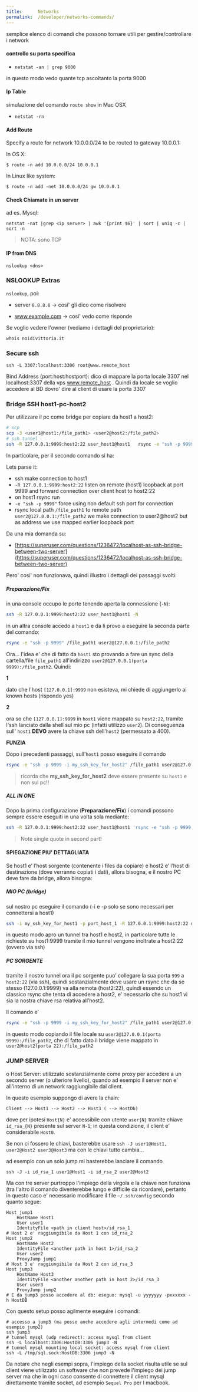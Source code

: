 ```yaml
---
title:      Networks
permalink:  /developer/networks-commands/
---
```



semplice elenco di comandi che possono tornare utili per gestire/controllare i network


#### controllo su porta specifica

- `netstat -an | grep 9000`

in questo modo vedo quante tcp ascoltanto la porta 9000


#### Ip Table

simulazione del comando `route show` in Mac OSX

- `netstat -rn`


#### Add Route

Specify a route for network 10.0.0.0/24 to be routed to gateway 10.0.0.1:

In OS X:
````
$ route -n add 10.0.0.0/24 10.0.0.1
````

In Linux like system:
````
$ route -n add -net 10.0.0.0/24 gw 10.0.0.1
````


#### Check Chiamate in un server 

ad es. Mysql:

````
netstat -nat |grep <ip server> | awk '{print $6}' | sort | uniq -c | sort -n
````

> NOTA: sono TCP


#### IP from DNS

````
nslookup <dns>
```` 

### NSLOOKUP Extras


`nslookup`, poi:

- server `8.8.8.8` -> cosi' gli dico come risolvere

- www.example.com -> cosi' vedo come risponde

Se voglio vedere l'owner (vediamo i dettagli del proprietario):

`whois noidivittoria.it`


### Secure ssh

````
ssh -L 3307:localhost:3306 root@www.remote_host
````
Bind Address (port:host:hostport):
dico di mappare la porta locale 3307 nel localhost:3307 della vps www.remote_host .
Quindi da locale se voglio accedere al BD dovro' dire al client di usare la porta 3307


### Bridge SSH host1-pc-host2

Per utilizzare il pc come bridge per copiare da host1 a host2:

````bash
# scp
scp -3 <user1@host1:/file_path1> <user2@host2:/file_path2>
# ssh tunnel
ssh -R 127.0.0.1:9999:host2:22 user_host1@host1   rsync -e "ssh -p 9999" /file_path1 user2@127.0.0.1:/file_path2
````

In particolare, per il secondo comando si ha:

Lets parse it:

- ssh make connection to host1
- `-R 127.0.0.1:9999:host2:22` listen on remote (host1) loopback at port 9999 and forward connection over client host to host2:22
- on host1 rsync run
- `-e "ssh -p 9999"` force using non default ssh port for connection
- rsync local path `/file_path1` to remote path `user2@127.0.0.1:/file_path2` we make connection to user2@host2 but as address we use mapped earlier loopback port

Da una mia domanda su:

- [https://superuser.com/questions/1236472/localhost-as-ssh-bridge-between-two-server](https://superuser.com/questions/1236472/localhost-as-ssh-bridge-between-two-server)


Pero' cosi' non funzionava, quindi illustro i dettagli dei passaggi svolti:

##### Preparazione/Fix

in una console occupo le porte tenendo aperta la connessione (`-N`):

````bash
ssh -R 127.0.0.1:9999:host2:22 user_host1@host1 -N
````

in un altra console accedo a `host1` e da li provo a eseguire la seconda parte del comando:

````bash
rsync -e "ssh -p 9999" /file_path1 user2@127.0.0.1:/file_path2
````

Ora... l'idea e' che di fatto da `host1` sto provando a fare un sync della cartella/file `file_path1` all'indirizzo
 `user2@127.0.0.1(porta 9999):/file_path2`. Quindi:

**1**

dato che l'host `[127.0.0.1]:9999` non esisteva, mi chiede di aggiungerlo ai known hosts (rispondo yes)

**2**

ora so che `[127.0.0.1]:9999` in `host1` viene mappato su `host2:22`, tramite l'ssh lanciato dalla shell sul mio pc (infatti utilizzo `user2`).
Di conseguenza sull' `host1` **DEVO** avere la chiave ssh dell'`host2` (permessato a 400).

**FUNZIA**

Dopo i precedenti passaggi, sull'`host1` posso eseguire il comando

````bash
rsync -e "ssh -p 9999 -i my_ssh_key_for_host2" /file_path1 user2@127.0.0.1:/file_path2
````

> ricorda che __my_ssh_key_for_host2__ deve essere presente su `host1` e non sul pc!!


##### ALL IN ONE

Dopo la prima configurazione (**Preparazione/Fix**) i comandi possono sempre essere eseguiti in una volta sola mediante:

````bash
ssh -R 127.0.0.1:9999:host2:22 user_host1@host1 'rsync -e "ssh -p 9999 -i my_ssh_key_for_host2" /file_path1 user2@127.0.0.1:/file_path2'
````

> Note single quote in second part!


#### SPIEGAZIONE PIU' DETTAGLIATA


Se host1 e’ l’host sorgente (contenente i files da copiare) e host2 e’ l’host di destinazione (dove verranno copiati i dati), allora bisogna, e il nostro PC deve fare da bridge, allora bisogna:

##### MIO PC (bridge)

sul nostro pc eseguire il comando (-i e -p solo se sono necessari per connettersi a host1)

````bash
ssh -i my_ssh_key_for_host1 -p port_host_1 -R 127.0.0.1:9999:host2:22 user_host1@host1 -N
````

in questo modo apro un tunnel tra host1 e host2, in particolare tutte le richieste su host1:9999 tramite il mio tunnel vengono inoltrate a host2:22 (ovvero via ssh)

##### PC SORGENTE

tramite il nostro tunnel ora il pc sorgente puo’ collegare la sua porta `999` a `host2:22` (via ssh), quindi sostanzialmente deve usare un rsync che da se stesso (127.0.0.1:9999) va alla remota (host2:22), quindi essendo un classico rsync che tenta di accedere a host2, e’ necessario che su host1 vi sia la nostra chiave rsa relativa all’host2.

Il comando e’  

````bash
rsync -e "ssh -p 9999 -i my_ssh_key_for_host2" /file_path1 user2@127.0.0.1:/file_path2
````

in questo modo copiando il file locale su `user2@127.0.0.1(porta 9999):/file_path2`, che di fatto dato il bridge viene mappato in `user2@host2(porta 22):/file_path2`



### JUMP SERVER

o Host Server: utilizzato sostanzialmente come proxy per accedere a un secondo server (o ulteriore livello), 
quando ad esempio il server non e' all'interno di un network raggiungibile dal client.

In questo esempio suppongo di avere la chain:

````
Client --> Host1 --> Host2 --> Host3 ( --> HostDb)
````

dove per ipotesi `Host{N}` e' accessibile con utente `user{N}` tramite chiave `id_rsa_{N}` presente sul server `N-1`; 
in questa condizione, il client e' considerabile `Host0`.

Se non ci fossero le chiavi, basterebbe usare `ssh -J user1@Host1, user2@Host2 user3@Host3` ma con le chiavi tutto cambia...

ad esempio con un solo jump mi basterebbe lanciare il comando

````
ssh -J -i id_rsa_1 user1@Host1 -i id_rsa_2 user2@Host2
````

Ma con tre server purtroppo l'impiego della virgola e la chiave non funziona (tra l'altro il comando diventerebbe lungo e difficile da ricordare),
pertanto in questo caso e' necessario modificare il file `~/.ssh/config` secondo quanto segue:

````
Host jump1
    HostName Host1
    User user1
    IdentityFile <path in client host>/id_rsa_1
# Host 2 e' raggiungibile da Host 1 con id_rsa_2
Host jump2
    HostName Host2
    IdentityFile <another path in host 1>/id_rsa_2 
    User user2
    ProxyJump jump1
# Host 3 e' raggiungibile da Host 2 con id_rsa_3
Host jump3
    HostName Host3
    IdentityFile <another another path in host 2>/id_rsa_3
    User user3
    ProxyJump jump2
# E da jump3 posso accedere al db: eseguo: mysql -u yyyyyyy -pxxxxxx -h HostDB
````

Con questo setup posso agilmente eseguire i comandi:

````
# accesso a jump3 (ma posso anche accedere agli intermedi come ad esempio jump2)
ssh jump3
# tunnel mysql (udp redirect): access mysql from client
ssh -L localhost:3306:HostDB:3306 jump3 -N
# tunnel mysql mounting local socket: access mysql from client
ssh -L /tmp/sql.sock:HostDB:3306 jump3 -N
````

Da notare che negli esempi sopra, l'impiego della socket risulta utile se sul client viene utilizzato un software 
che non prevede l'impiego dei jump server ma che in ogni caso consente di connettere il client mysql direttamente tramite socket, 
ad esempio `Sequel Pro` per l macbook.


